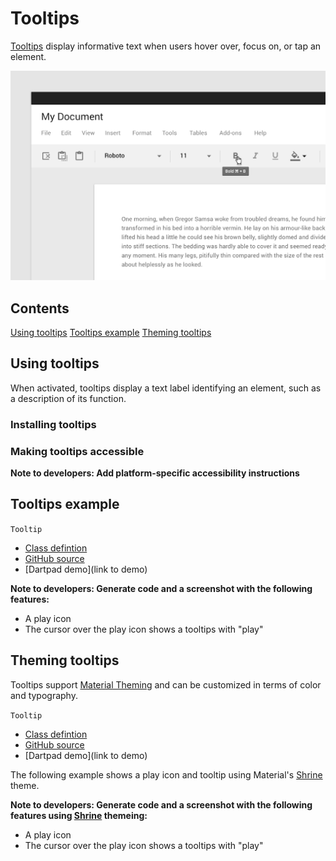 <!--docs:
title: "Tooltips"
layout: detail
section: components
excerpt: "Tooltips display informative text when users hover over, focus on, or tap an element."
iconId: slider
path: /catalog/sliders/
-->

# Tooltips

[Tooltips](https://material.io/components/tooltips) display informative text when users hover over, focus on, or tap an element.

![Tooltip example in a text editor app](assets/Tooltips_hero.png)

## Contents

[Using tooltips](#using-tooltips)
[Tooltips example](#tooltips-example)
[Theming tooltips](#theming-tooltips)

## Using tooltips

When activated, tooltips display a text label identifying an element, such as a description of its function.

### Installing tooltips

### Making tooltips accessible

**Note to developers: Add platform-specific accessibility instructions**

## Tooltips example

`Tooltip`
* [Class defintion](https://api.flutter.dev/flutter/material/Tooltip-class.html)
* [GitHub source](https://github.com/flutter/flutter/blob/master/packages/flutter/lib/src/material/tooltip.dart)
* [Dartpad demo](link to demo)

**Note to developers: Generate code and a screenshot with the following features:**
* A play icon
* The cursor over the play icon shows a tooltips with "play"

## Theming tooltips

Tooltips support [Material Theming](https://material.io/components/sliders#theming) and can be customized in terms of color and typography.

`Tooltip`
* [Class defintion](https://api.flutter.dev/flutter/material/Tooltip-class.html)
* [GitHub source](https://github.com/flutter/flutter/blob/master/packages/flutter/lib/src/material/tooltip.dart)
* [Dartpad demo](link to demo)

The following example shows a play icon and tooltip using Material's [Shrine](https://material.io/design/material-studies/shrine.html) theme.

**Note to developers: Generate code and a screenshot with the following features using [Shrine](https://material.io/design/material-studies/shrine.html) themeing:**
* A play icon
* The cursor over the play icon shows a tooltips with "play"

